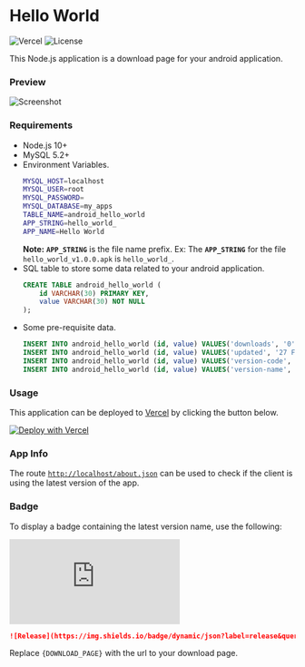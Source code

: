 # Hello World

![Vercel](https://therealsujitk-vercel-badge.vercel.app/?app=website-android-app) ![License](https://img.shields.io/badge/license-MIT-blue)

This Node.js application is a download page for your android application.

### Preview

![Screenshot](https://i.imgur.com/mcWuac2.png)

### Requirements

- Node.js 10+
- MySQL 5.2+
- Environment Variables.
    ```sh
    MYSQL_HOST=localhost
    MYSQL_USER=root
    MYSQL_PASSWORD=
    MYSQL_DATABASE=my_apps
    TABLE_NAME=android_hello_world
    APP_STRING=hello_world_
    APP_NAME=Hello World
    ```
    **Note:** **`APP_STRING`** is the file name prefix. Ex: The **`APP_STRING`** for the file `hello_world_v1.0.0.apk` is `hello_world_`.
- SQL table to store some data related to your android application.
    ```sql
    CREATE TABLE android_hello_world (
        id VARCHAR(30) PRIMARY KEY,
        value VARCHAR(30) NOT NULL
    );
    ```
- Some pre-requisite data.
    ```sql
    INSERT INTO android_hello_world (id, value) VALUES('downloads', '0');
    INSERT INTO android_hello_world (id, value) VALUES('updated', '27 February 2021');
    INSERT INTO android_hello_world (id, value) VALUES('version-code', '1');
    INSERT INTO android_hello_world (id, value) VALUES('version-name', 'v1.0.0');
    ```

### Usage

This application can be deployed to [Vercel](http://vercel.com) by clicking the button below.

[![Deploy with Vercel](https://vercel.com/button)](https://vercel.com/new/git/external?repository-url=https%3A%2F%2Fgithub.com%2Ftherealsujitk%2Fwebsite-android-app)

### App Info

The route [`http://localhost/about.json`](http://localhost/about.json) can be used to check if the client is using the latest version of the app.

### Badge

To display a badge containing the latest version name, use the following:

![Release](https://img.shields.io/badge/dynamic/json?label=release&query=$['version-name']&url=http://website-android-app.vercel.app/about.json)

```markdown
![Release](https://img.shields.io/badge/dynamic/json?label=release&query=$['version-name']&url={DOWNLOAD_PAGE}/about.json)
```

Replace `{DOWNLOAD_PAGE}` with the url to your download page.
